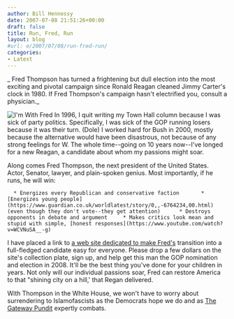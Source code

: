 ```yaml
---
author: Bill Hennessy
date: 2007-07-08 21:51:26+00:00
draft: false
title: Run, Fred, Run
layout: blog
#url: e/2007/07/08/run-fred-run/
categories:
- Latest
---
```


_ Fred Thompson has turned a frightening but dull election into the most exciting and pivotal campaign since Ronald Reagan cleaned Jimmy Carter's clock in 1980. If Fred Thompson's campaign hasn't electrified you, consult a physician._

![I'm With Fred](https://socialnet.imwithfred.com/fred2.gif)
In 1996, I quit writing my Town Hall column because I was sick of party politics.  Specifically, I was sick of the GOP running losers because it was their turn.  (Dole)  I worked hard for Bush in 2000, mostly because the alternative would have been disastrous, not because of any strong feelings for W. The whole time--going on 10 years now--I've longed for a new Reagan, a candidate about whom my passions might soar.

Along comes Fred Thompson, the next president of the United States.  Actor, Senator, lawyer, and plain-spoken genius.  Most importantly, if he runs, he will win:

	  * Energizes every Republican and conservative faction 	  * [Energizes young people](https://www.guardian.co.uk/worldlatest/story/0,,-6764234,00.html) (even though they don't vote--they get attention) 	  * Destroys opponents in debate and argument 	  * Makes critics look mean and stupid with simple, [honest responses](https://www.youtube.com/watch?v=WCVNuSA__-g)

I have placed a link to [a web site dedicated to make Fred's](https://www.imwithfred.com/index.aspx) transition into a full-fledged candidate easy for everyone.  Please drop a few dollars on the site's collection plate, sign up, and help get this man the GOP nomination and election in 2008.  It'll be the best thing you've done for your children in years. Not only will our individual passions soar, Fred can restore America to that "shining city on a hill,' that Regan delivered.

With Thompson in the White House, we won't have to worry about surrendering to Islamofascists as the Democrats hope we do and as [The Gateway Pundit](https://gatewaypundit.blogspot.com/2007/07/democrats-liberal-media-demand-mass.html) expertly combats.
